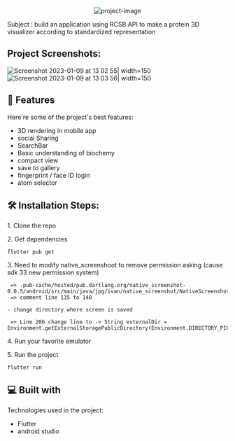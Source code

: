 <p align="center"><img src="https://socialify.git.ci/prownie/swifty-proteins/image?language=1&amp;name=1&amp;theme=Light" alt="project-image"></p>

<p id="description">Subject : build an application using RCSB API to make a protein 3D visualizer according to standardized representation</p>

<h2>Project Screenshots:</h2>

![Screenshot 2023-01-09 at 13 02 55](https://user-images.githubusercontent.com/53308638/211306569-f35a1ab3-e70b-4676-b161-6f0430156c2a.png)| width=150 ![Screenshot 2023-01-09 at 13 03 56](https://user-images.githubusercontent.com/53308638/211306551-c8914fdf-4483-4215-a545-8ed8b8ed077f.png)| width=150
  
<h2>🧐 Features</h2>

Here're some of the project's best features:

*   3D rendering in mobile app
*   social Sharing
*   SearchBar
*   Basic understanding of biochemy
*   compact view
*   save to gallery
*   fingerprint / face ID login
*   atom selector

<h2>🛠️ Installation Steps:</h2>

<p>1. Clone the repo</p>

<p>2. Get dependencies</p>

```
flutter pub get
```

<p>3. Need to modify native_screenshoot to remove permission asking (cause sdk 33 new permission system)</p>

``` 
 =>	.pub-cache/hosted/pub.dartlang.org/native_screenshot-0.0.5/android/src/main/java/jpg/ivan/native_screenshot/NativeScreenshotPlugin.java
 => comment line 135 to 140

- change directory where screen is saved 

 => Line 206 change line to -> String externalDir = Environment.getExternalStoragePublicDirectory(Environment.DIRECTORY_PICTURES).getAbsolutePath(); 
```

<p>4. Run your favorite emulator</p>

<p>5. Run the project</p>

```
flutter run
```

  
<h2>💻 Built with</h2>

Technologies used in the project:

*   Flutter
*   android studio

